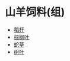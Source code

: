 # 山羊饲料(组)  
- [稻杆](RiceStraw.md)  
- [棕榈叶](PalmFronds.md)  
- [蛇草](SnakeGrass.md)  
- [树叶](LeavesFresh.md)  
